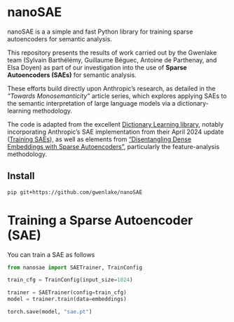 # nanoSAE

nanoSAE is a a simple and fast Python library for training sparse autoencoders for semantic analysis.

This repository presents the results of work carried out by the Gwenlake team (Sylvain Barthélémy, Guillaume Béguec, Antoine de Parthenay, and Elsa Doyen) as part of our investigation into the use of **Sparse Autoencoders (SAEs)** for semantic analysis.

These efforts build directly upon Anthropic’s research, as detailed in the *“Towards Monosemanticity”* article series, which explores applying SAEs to the semantic interpretation of large language models via a dictionary-learning methodology.

The code is adapted from the excellent [Dictionary Learning library](https://github.com/saprmarks/dictionary_learning), notably incorporating Anthropic’s SAE implementation from their April 2024 update ([Training SAEs](https://transformer-circuits.pub/2024/april-update/index.html#training-saes)), as well as elements from [“Disentangling Dense Embeddings with Sparse Autoencoders”](https://arxiv.org/abs/2408.00657), particularly the feature-analysis methodology.

## Install

```bash
pip git+https://github.com/gwenlake/nanoSAE
```

# Training a Sparse Autoencoder (SAE)

You can train a SAE as follows
```python
from nanosae import SAETrainer, TrainConfig

train_cfg = TrainConfig(input_size=1024)

trainer = SAETrainer(config=train_cfg)
model = trainer.train(data=embeddings)

torch.save(model, "sae.pt")
```